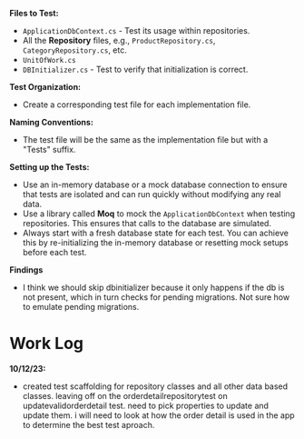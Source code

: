**Files to Test:**

-   `ApplicationDbContext.cs` - Test its usage within repositories.
-   All the **Repository** files, e.g., `ProductRepository.cs`, `CategoryRepository.cs`, etc.
-   `UnitOfWork.cs`
-   `DBInitializer.cs` - Test to verify that initialization is correct.

**Test Organization:**

-   Create a corresponding test file for each implementation file.

**Naming Conventions:**

-   The test file will be the same as the implementation file but with a "Tests" suffix.

**Setting up the Tests:**

-   Use an in-memory database or a mock database connection to ensure that tests are isolated and can run quickly without modifying any real data.
-   Use a library called **Moq** to mock the `ApplicationDbContext` when testing repositories. This ensures that calls to the database are simulated.
-   Always start with a fresh database state for each test. You can achieve this by re-initializing the in-memory database or resetting mock setups before each test.	


**Findings**
-	I think we should skip dbinitializer because it only happens if the db is not present, which in turn checks for pending migrations. Not sure how to emulate pending migrations.

# Work Log
**10/12/23:**
-   created test scaffolding for repository classes and all other data based classes. leaving off on the orderdetailrepositorytest on updatevalidorderdetail test. need to pick properties to update and update them.  i will need to look at how the order detail is used in the app to determine the best test aproach.
